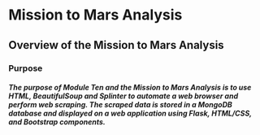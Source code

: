 # Mission to Mars Analysis

## Overview of the Mission to Mars Analysis

### Purpose

#####  The purpose of Module Ten and the Mission to Mars Analysis is to use HTML, BeautifulSoup and Splinter to automate a web browser and perform web scraping. The scraped data is stored in a MongoDB database and displayed on a web application using Flask, HTML/CSS, and Bootstrap components.